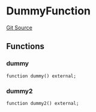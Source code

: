 # DummyFunction
[Git Source](https://github.com/metacontract/mc/blob/df7a49283d8212c99bebd64a186325e91d34c075/resources/devkit/api-reference/test/dummy/DummyFunction.sol)


## Functions
### dummy


```solidity
function dummy() external;
```

### dummy2


```solidity
function dummy2() external;
```

